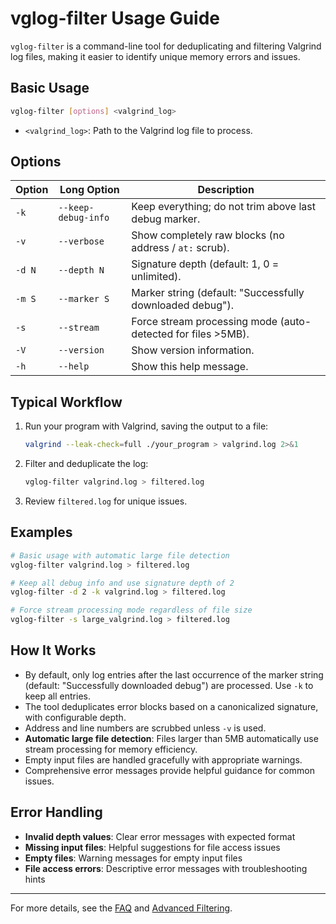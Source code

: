 # vglog-filter Usage Guide

`vglog-filter` is a command-line tool for deduplicating and filtering Valgrind log files, making it easier to identify unique memory errors and issues.

## Basic Usage

```sh
vglog-filter [options] <valgrind_log>
```

- `<valgrind_log>`: Path to the Valgrind log file to process.

## Options

| Option | Long Option         | Description |
|--------|---------------------|-------------|
| `-k`   | `--keep-debug-info` | Keep everything; do not trim above last debug marker. |
| `-v`   | `--verbose`         | Show completely raw blocks (no address / `at:` scrub). |
| `-d N` | `--depth N`         | Signature depth (default: 1, 0 = unlimited). |
| `-m S` | `--marker S`        | Marker string (default: "Successfully downloaded debug"). |
| `-s`   | `--stream`          | Force stream processing mode (auto-detected for files >5MB). |
| `-V`   | `--version`         | Show version information. |
| `-h`   | `--help`            | Show this help message. |

## Typical Workflow

1. Run your program with Valgrind, saving the output to a file:
   ```sh
   valgrind --leak-check=full ./your_program > valgrind.log 2>&1
   ```
2. Filter and deduplicate the log:
   ```sh
   vglog-filter valgrind.log > filtered.log
   ```
3. Review `filtered.log` for unique issues.

## Examples

```sh
# Basic usage with automatic large file detection
vglog-filter valgrind.log > filtered.log

# Keep all debug info and use signature depth of 2
vglog-filter -d 2 -k valgrind.log > filtered.log

# Force stream processing mode regardless of file size
vglog-filter -s large_valgrind.log > filtered.log
```

## How It Works
- By default, only log entries after the last occurrence of the marker string (default: "Successfully downloaded debug") are processed. Use `-k` to keep all entries.
- The tool deduplicates error blocks based on a canonicalized signature, with configurable depth.
- Address and line numbers are scrubbed unless `-v` is used.
- **Automatic large file detection**: Files larger than 5MB automatically use stream processing for memory efficiency.
- Empty input files are handled gracefully with appropriate warnings.
- Comprehensive error messages provide helpful guidance for common issues.

## Error Handling
- **Invalid depth values**: Clear error messages with expected format
- **Missing input files**: Helpful suggestions for file access issues
- **Empty files**: Warning messages for empty input files
- **File access errors**: Descriptive error messages with troubleshooting hints

---
For more details, see the [FAQ](FAQ.md) and [Advanced Filtering](ADVANCED.md). 